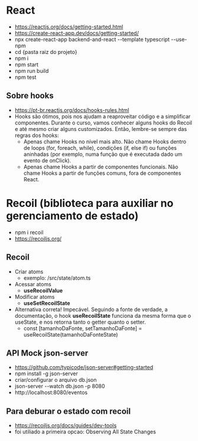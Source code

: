 # React
* https://reactjs.org/docs/getting-started.html
* https://create-react-app.dev/docs/getting-started/
* npx create-react-app backend-and-react --template typescript --use-npm
* cd {pasta raiz do projeto}
* npm i
* npm start
* npm run build
* npm test

## Sobre hooks
* https://pt-br.reactjs.org/docs/hooks-rules.html
* Hooks são ótimos, pois nos ajudam a reaproveitar código e a simplificar componentes. Durante o curso, vamos conhecer alguns hooks do Recoil e até mesmo criar alguns customizados. Então, lembre-se sempre das regras dos hooks:
  * Apenas chame Hooks no nível mais alto. Não chame Hooks dentro de loops (for, foreach, while), condições (if, else if) ou funções aninhadas (por exemplo, numa função que é executada dado um evento de onClick).
  * Apenas chame Hooks a partir de componentes funcionais. Não chame Hooks a partir de funções comuns, fora de componentes React.

# Recoil (biblioteca para auxiliar no gerenciamento de estado)
* npm i recoil
* https://recoiljs.org/

## Recoil
* Criar atoms
  * exemplo: /src/state/atom.ts
* Acessar atoms
  * **useRecoilValue**
* Modificar atoms
  * **useSetRecoilState**
* Alternativa correta! Impecável. Seguindo a fonte de verdade, a documentação, o hook **useRecoilState** funciona da mesma forma que o useState, e nos retorna tanto o getter quanto o setter.
  * const [tamanhoDaFonte, setTamanhoDaFonte] = useRecoilState<number>(tamanhoDaFonteState)


## API Mock json-server
* https://github.com/typicode/json-server#getting-started
* npm install -g json-server
* criar/configurar o arquivo db.json
* json-server --watch db.json -p 8080
* http://localhost:8080/eventos

## Para deburar o estado com recoil
* https://recoiljs.org/docs/guides/dev-tools
* foi utiliado a primeira opcao: Observing All State Changes
